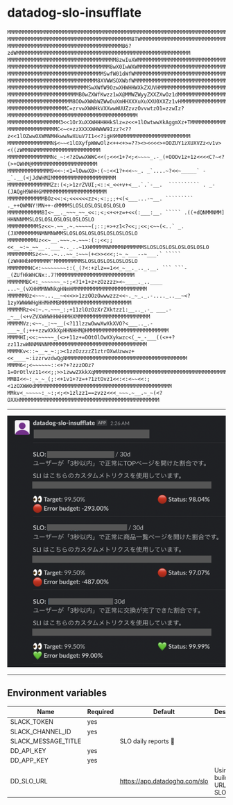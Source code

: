 datadog-slo-insufflate
=======================

```
MMMMMMMMMMMMMMMMMMMMMMMMMMMMMMMMMMMMMMMMMMMMMMMMMMMMMMMMMMMMMMMMMMMMMMMMMMMMMMMMMMMMMMMMMMMMMMMMMMM
MMMMMMMMMMMMMMMMMMMMMMMMMMMMMMMMMMMMMMMM8TWMMMMMMMMMMMMMMMMMMMMMMMMMMMMMMMMMMMMMMMMMMMMMMMMMMMMMMMM
MMMMMMMMMMMMMMMMMMMMMMMMMMMMMMMMMMMMMB6?zdWMMMMMMMMMMMMMMMMMMMMMMMMMMMMMMMMMMMMMMMMMMMMMMMMMMMMMMMM
MMMMMMMMMMMMMMMMMMMMMMMMMMMMMMMMMMM8zwIuXWMMMMMMMMMMMMMMMMMMMMMMMMMMMMMMMMMMMMMMMMMMMMMMMMMMMMMMMMM
MMMMMMMMMMMMMMMMMMMMMMMMMMMMMMMMM8wX0IwWXWMMMMMMMMMMMMMMMMMMMMMMMMMMMMMMMMMMMMMMMMMMMMMMMMMMMMMMMMM
MMMMMMMMMMMMMMMMMMMMMMMMMMMMMMMSwfW01dWfWMMMMMMMMMMMMMMMMMMMMMMMMMMMMMMMMMMMMMMMMMMMMMMMMMMMMMMMMMM
MMMMMMMMMMMMMMMMMMMMMMMMMMMMM8XVWWSOXWbfWMMMMMMMMMMMMMMMMMMMMMMMMMMMMMMMMMMMMMMMMMMMMMMMMMMMMMMMMMM
MMMMMMMMMMMMMMMMMMMMMMMMMMSwXWfW9OzwXHWHHWXkZXUVHMMMMMMMMMMMMMMMMMMMMMMMMMMMMMMMMMMMMMMMMMMMMMMMMMM
MMMMMMMMMMMMMMMMMMMMMMMB0wZXWfKwzz1wX@MMWZWyyZXXZXwOz1dMMMMMMMMMMMMMMMMMMMMMMMMMMMMMMMMMMMMMMMMMMMM
MMMMMMMMMMMMMMMMMMMMM8OOwXWWbWZWwOuXmHHXXXuXuXXU0XXZz1vHMMMMMMMMMMMMMMMMMMMMMMMMMMMMMMMMMMMMMMMMMMM
MMMMMMMMMMMMMMMMMMMC=zrvwXWWHkVXXwwWUUZzvzOvvwtzO1=zzwIz?MMMMMMMMMMMMMMMMMMMMMMMMMMMMMMMMMMMMMMMMMM
MMMMMMMMMMMMMMMMM3<<1OrXuXXWHHHHHkSlz=z<<+1lOwtwwXkAggmXz+TMMMMMMMMMMMMMMMMMMMMMMMMMMMMMMMMMMMMMMMM
MMMMMMMMMMMMMMMMC<~<+zzXXXXWHWWW9Izz?<??z<<1lOZwwOXWMNMHkwwAwXUuV7I1<<?igH9MNMMMMMMMMMMMMMMMMMMMMMM
MMMMMMMMMMMMMMN$<~~<1lOXyfpWWwOlz<++<+>=??><><<<<>+OOZUY1zXUXVZz<v1v><((zWMMNNMMMMMMMMMMMMMMMMMMMMM
MMMMMMMMMMMMMMNc_~:<?zOwwXWWC<<(;<<<1+?<;<~~~~_.-_(+OOOv1z+1z<<<<C?~<?(>+OWHM@MMMMMMMMMMMMMMMMMMMMM
MMMMMMMMMMMMMM9<<~:<1=lOwwX0>:(~:<<1?+<<~~_. _`....~?<<~_____` -_`.__(<jJdWHMIMMMMMMMMMMMMMMMMMMMMM
MMMMMMMMMMMMMMZz:(<;>1zrZVUI;<::<_<<+v+<__.`.`-__.  `````````` . _-(JAQgH9WHHGMMMMMMMMMMMMMMMMMMMMM
MMMMMMMMMMMMBOz<<:<;<<<<<<zz<;<:;;;+<(<___...-~__. ````````` ._++QWMNY!MN++-dMMMMSLOSLOSLOSLOSLOSLO
MMMMMMMMMMM8I<~__._~~~_~~_<<:;<;<+<+z=+<<(:___:__. ````` .((+dQNMMNMM] HHNNNMMSLOSLOSLOSLOSLOSLOSLO
MMMMMMMMMMSz<<~.~~_.~.~~~~~(;::;+>+z1<?<<;;<<;<~~(<..` _.(JXMMMMMMMNMNMNWMMSLOSLOSLOSLOSLOSLOSLOSLO
MMMMMMMMMUz<<~__.~~~.~.~~~:(:;<<;;<<__~:~_~~__..___~.._..~1XHMMMMMNMMMMNMMMMMMSLOSLOSLOSLOSLOSLOSLO
MMMMMMMMSz<~~..~...~~_:~~~(+<>><<<;:~_~___--~___.` ````` (zWHHHbHMMMMMM"MMMMMMMMMSLOSLOSLOSLOSLOSLO
MMMMMMMHC<:~~~~~~~~::(_(?<:+zlz==1<<_~__._.._.__. ``` ```-_(ZUfHkWHCNx:.7?MMMMMMMMMMMMMMMMMMMMMMMMM
MMMMMMBC<:_~~~~~~_~:;<?1+1+z+zOzzzz><~____._..____    ...~_(vXHHMMNWNkgHNmHMMMMMMMMMMMMMMMMMMMMMMMM
MMMMMM0z<~~~...__~<<<>>1zzOOzOwwwzzz<<~._~_._.-...._..__~<?1zyXWWWWHgHHMHMMBMMMMMMMMMMMMMMMMMMMMMMM
MMMMMRz<<:~.~.~~~_:;+11zlOzOzXrZXktzz1:__.._.-_ ___.-_~__(<+vZVXWHWHHWHHMHXMMMMMMMMMMMMMMMMMMMMMMMM
MMMMMVz;<~~._:~~__(<?11lzzwOwwXwXkXVO?<___.._.-___~_(;+++zzwXXkXpHHNHHM@HMMMMMMMMMMMMMMMMMMMMMMMMMM
MMMMHI;<<:~~~~~_(<>+11z+=OOtOlOwXXykwzc<(_~_-___((<++?zz11zwWNNMNNNMMMMMMMMMMMMMMMMMMMMMMMMMMMMMMMM
MMMMKv<::~__~_~:;><1zzOzzzzZ1ztrOXwUzwwz+<<____~:izzrwzdwQgNMMMMMMMMMMMMMMMMMMMMMMMMMMMMMMMMMMMMMMM
MMMM6<;<~~~~~~::<+?+?zzzOOz?1=OrOtlvz11<<<;;>>1zwwZXkkXqMMMMMMMMMMMMMMMMMMMMMMMMMMMMMMMMMMMMMMMMMMM
MMBI<<~:_~_~_(;:<+1v1+?z=+?1ztOvz1<<:<:<~~<<:;<1zOXWW0dMMMMMMMMMMMMMMMMMMMMMMMMMMMMMMMMMMMMMMMMMMMM
MMkv<_~~~~~:_~:;<;<>1zlzz1==zvzz<<<_~~~.~__.~_~(<?OXXHMMMMMMMMMMMMMMMMMMMMMMMMMMMMMMMMMMMMMMMMMMMMM
```

---

<p align="center">
  <img src=".github/assets/DO_NOT_DELETE_datadog-slo-insufflate.png" alt="datadog-slo-insufflate slack example" width="650">
</p>

---

Environment variables
----------------------

| Name                | Required | Default                       | Description                          |
|---------------------|----------|-------------------------------|--------------------------------------|
| SLACK_TOKEN         | yes      |                               |                                      |
| SLACK_CHANNEL_ID    | yes      |                               |                                      |
| SLACK_MESSAGE_TITLE |          | SLO daily reports :eyes:      |                                      |
| DD_API_KEY          | yes      |                               |                                      |
| DD_APP_KEY          | yes      |                               |                                      |
| DD_SLO_URL          |          | https://app.datadoghq.com/slo | Using for building a URL for the SLO |